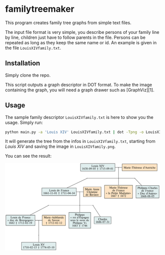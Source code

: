 familytreemaker
===============

This program creates family tree graphs from simple text files.

The input file format is very simple, you describe persons of your family line
by line, children just have to follow parents in the file. Persons can be
repeated as long as they keep the same name or id. An example is given in the
file `LouisXIVfamily.txt`.


Installation
------------

Simply clone the repo.

This script outputs a graph descriptor in DOT format. To make the image
containing the graph, you will need a graph drawer such as [GraphViz][1].



Usage
-----

The sample family descriptor `LouisXIVfamily.txt` is here to show you the
usage. Simply run:
```bash
python main.py -a 'Louis XIV' LouisXIVfamily.txt | dot -Tpng -o LouisXIVfamily.png
```
It will generate the tree from the infos in `LouisXIVfamily.txt`, starting from
*Louis XIV* and saving the image in `LouisXIVfamily.png`.

You can see the result:

![result: LouisXIVfamily.png](/LouisXIVfamily.png)
